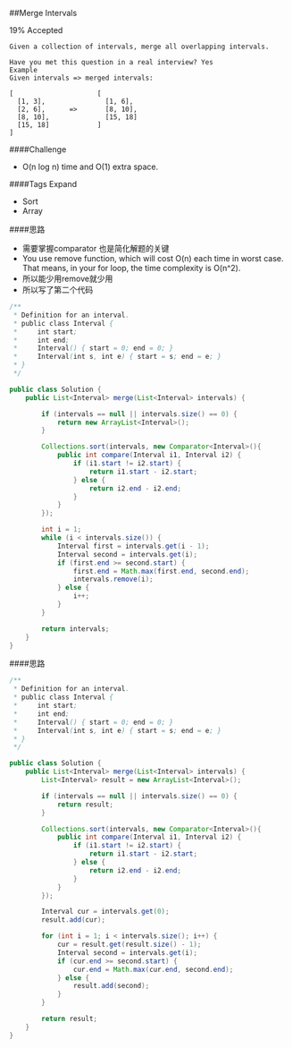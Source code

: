 ##Merge Intervals

19% Accepted

	Given a collection of intervals, merge all overlapping intervals.

	Have you met this question in a real interview? Yes
	Example
	Given intervals => merged intervals:

	[                     [
	  [1, 3],               [1, 6],
	  [2, 6],      =>       [8, 10],
	  [8, 10],              [15, 18]
	  [15, 18]            ]
	]

####Challenge
- O(n log n) time and O(1) extra space.

####Tags Expand
- Sort
- Array

####思路
- 需要掌握comparator 也是简化解题的关键
- You use remove function, which will cost O(n) each time in worst case. That means, in your for loop, the time complexity is O(n^2).
- 所以能少用remove就少用
- 所以写了第二个代码

```java
/**
 * Definition for an interval.
 * public class Interval {
 *     int start;
 *     int end;
 *     Interval() { start = 0; end = 0; }
 *     Interval(int s, int e) { start = s; end = e; }
 * }
 */

public class Solution {
    public List<Interval> merge(List<Interval> intervals) {

        if (intervals == null || intervals.size() == 0) {
            return new ArrayList<Interval>();
        }

        Collections.sort(intervals, new Comparator<Interval>(){
            public int compare(Interval i1, Interval i2) {
                if (i1.start != i2.start) {
                    return i1.start - i2.start;
                } else {
                    return i2.end - i2.end;
                }
            }
        });

        int i = 1;
        while (i < intervals.size()) {
            Interval first = intervals.get(i - 1);
            Interval second = intervals.get(i);
            if (first.end >= second.start) {
                first.end = Math.max(first.end, second.end);
                intervals.remove(i);
            } else {
                i++;
            }
        }

        return intervals;
    }
}

```

####思路
```java
/**
 * Definition for an interval.
 * public class Interval {
 *     int start;
 *     int end;
 *     Interval() { start = 0; end = 0; }
 *     Interval(int s, int e) { start = s; end = e; }
 * }
 */

public class Solution {
    public List<Interval> merge(List<Interval> intervals) {
        List<Interval> result = new ArrayList<Interval>();

        if (intervals == null || intervals.size() == 0) {
            return result;
        }

        Collections.sort(intervals, new Comparator<Interval>(){
            public int compare(Interval i1, Interval i2) {
                if (i1.start != i2.start) {
                    return i1.start - i2.start;
                } else {
                    return i2.end - i2.end;
                }
            }
        });

        Interval cur = intervals.get(0);
        result.add(cur);

        for (int i = 1; i < intervals.size(); i++) {
            cur = result.get(result.size() - 1);
            Interval second = intervals.get(i);
            if (cur.end >= second.start) {
                cur.end = Math.max(cur.end, second.end);
            } else {
                result.add(second);
            }
        }

        return result;
    }
}
```
